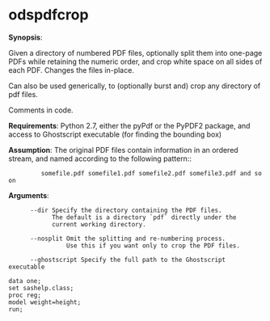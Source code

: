 odspdfcrop
==========

**Synopsis**: 

Given a directory of numbered PDF files,
optionally split them into one-page PDFs while retaining the
numeric order, and crop white space on all sides of each PDF.
Changes the files in-place.
          
Can also be used generically, to (optionally burst and) crop any directory of pdf files.

Comments in code.

**Requirements**: Python 2.7, either the pyPdf or the PyPDF2 package, 
                  and access to Ghostscript executable (for finding the bounding box)

**Assumption**: The original PDF files contain information in an ordered stream,
                and named according to the following pattern::

             somefile.pdf somefile1.pdf somefile2.pdf somefile3.pdf and so on

**Arguments**:

          --dir Specify the directory containing the PDF files.
                The default is a directory `pdf` directly under the
                current working directory.

          --nosplit Omit the splitting and re-numbering process.
                    Use this if you want only to crop the PDF files.

          --ghostscript Specify the full path to the Ghostscript executable

```sas
data one;
set sashelp.class;
proc reg;
model weight=height;
run;
```
